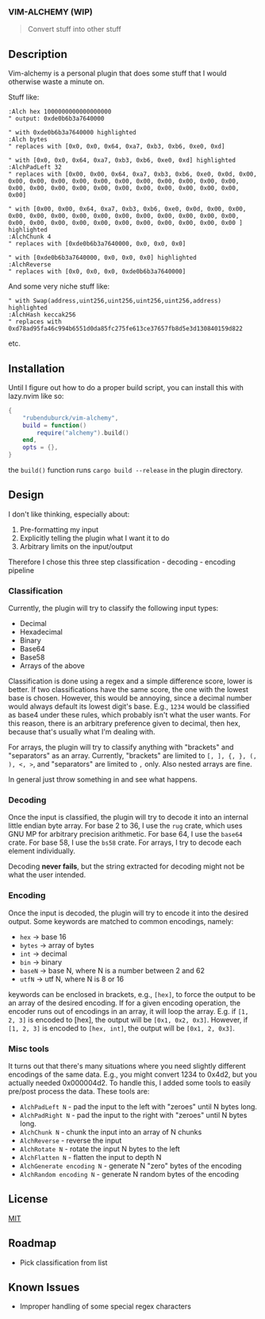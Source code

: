 
### VIM-ALCHEMY (WIP)

> Convert stuff into other stuff

## Description

Vim-alchemy is a personal plugin that does some stuff that I would otherwise waste a minute on.

Stuff like:
```vim
:Alch hex 1000000000000000000
" output: 0xde0b6b3a7640000
```

```vim
" with 0xde0b6b3a7640000 highlighted
:Alch bytes 
" replaces with [0x0, 0x0, 0x64, 0xa7, 0xb3, 0xb6, 0xe0, 0xd]
```

```vim
" with [0x0, 0x0, 0x64, 0xa7, 0xb3, 0xb6, 0xe0, 0xd] highlighted
:AlchPadLeft 32 
" replaces with [0x00, 0x00, 0x64, 0xa7, 0xb3, 0xb6, 0xe0, 0x0d, 0x00, 0x00, 0x00, 0x00, 0x00, 0x00, 0x00, 0x00, 0x00, 0x00, 0x00, 0x00, 0x00, 0x00, 0x00, 0x00, 0x00, 0x00, 0x00, 0x00, 0x00, 0x00, 0x00, 0x00]
```

```vim
" with [0x00, 0x00, 0x64, 0xa7, 0xb3, 0xb6, 0xe0, 0x0d, 0x00, 0x00, 0x00, 0x00, 0x00, 0x00, 0x00, 0x00, 0x00, 0x00, 0x00, 0x00, 0x00, 0x00, 0x00, 0x00, 0x00, 0x00, 0x00, 0x00, 0x00, 0x00, 0x00, 0x00 ] highlighted
:AlchChunk 4 
" replaces with [0xde0b6b3a7640000, 0x0, 0x0, 0x0]
```

```vim
" with [0xde0b6b3a7640000, 0x0, 0x0, 0x0] highlighted
:AlchReverse 
" replaces with [0x0, 0x0, 0x0, 0xde0b6b3a7640000]
```

And some very niche stuff like:
```vim
" with Swap(address,uint256,uint256,uint256,uint256,address) highlighted
:AlchHash keccak256
" replaces with 0xd78ad95fa46c994b6551d0da85fc275fe613ce37657fb8d5e3d130840159d822
```

etc.

## Installation

Until I figure out how to do a proper build script, you can install this with lazy.nvim like so:
```lua
{
	"rubenduburck/vim-alchemy",
    build = function()
        require("alchemy").build()
    end,
    opts = {},
}
```
the ```build()``` function runs ```cargo build --release``` in the plugin directory.

## Design
I don't like thinking, especially about:
1. Pre-formatting my input
2. Explicitly telling the plugin what I want it to do
3. Arbitrary limits on the input/output

Therefore I chose this three step classification - decoding - encoding pipeline

### Classification

Currently, the plugin will try to classify the following input types:
* Decimal
* Hexadecimal
* Binary
* Base64
* Base58
* Arrays of the above

Classification is done using a regex and a simple difference score, lower is better.
If two classifications have the same score, the one with the lowest base is chosen.
However, this would be annoying, since a decimal number would always default its lowest digit's base.
E.g., ```1234``` would be classified as base4 under these rules, which probably isn't what the user wants.
For this reason, there is an arbitrary preference given to decimal, then hex, because that's usually what I'm dealing with.

For arrays, the plugin will try to classify anything with "brackets" and "separators" as an array.
Currently, "brackets" are limited to ```[, ], {, }, (, ), <, >```, and "separators" are limited to ```,``` only.
Also nested arrays are fine.

In general just throw something in and see what happens.

### Decoding

Once the input is classified, the plugin will try to decode it into an internal little endian byte array.
For base 2 to 36, I use the ```rug``` crate, which uses GNU MP for arbitrary precision arithmetic. 
For base 64, I use the ```base64``` crate.
For base 58, I use the ```bs58``` crate.
For arrays, I try to decode each element individually.

Decoding **never fails**, but the string extracted for decoding might not be what the user intended.

### Encoding

Once the input is decoded, the plugin will try to encode it into the desired output.
Some keywords are matched to common encodings, namely:
* ```hex``` -> base 16
* ```bytes``` -> array of bytes
* ```int``` -> decimal
* ```bin``` -> binary
* ```baseN``` -> base N, where N is a number between 2 and 62
* ```utfN``` -> utf N, where N is 8 or 16

keywords can be enclosed in brackets, e.g., ```[hex]```, to force the output to be an array of the desired encoding.
If for a given encoding operation, the encoder runs out of encodings in an array, it will loop the array.
E.g. if ```[1, 2, 3]``` is encoded to [hex], the output will be ```[0x1, 0x2, 0x3]```.
However, if ```[1, 2, 3]``` is encoded to ```[hex, int]```, the output will be ```[0x1, 2, 0x3]```.

### Misc tools

It turns out that there's many situations where you need slightly different encodings of the same data.
E.g., you might convert 1234 to 0x4d2, but you actually needed 0x000004d2.
To handle this, I added some tools to easily pre/post process the data.
These tools are:
* ```AlchPadLeft N``` - pad the input to the left with "zeroes" until N bytes long.
* ```AlchPadRight N``` - pad the input to the right with "zeroes" until N bytes long.
* ```AlchChunk N``` - chunk the input into an array of N chunks
* ```AlchReverse``` - reverse the input
* ```AlchRotate N``` - rotate the input N bytes to the left
* ```AlchFlatten N``` - flatten the input to depth N
* ```AlchGenerate encoding N``` - generate N "zero" bytes of the encoding
* ```AlchRandom encoding N``` - generate N random bytes of the encoding

## License
[MIT](https://choosealicense.com/licenses/mit/)

## Roadmap
* Pick classification from list

## Known Issues
* Improper handling of some special regex characters


